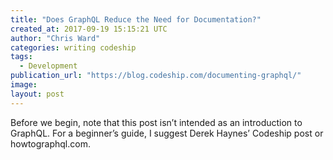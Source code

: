 ```yaml
---
title: "Does GraphQL Reduce the Need for Documentation?"
created_at: 2017-09-19 15:15:21 UTC
author: "Chris Ward"
categories: writing codeship
tags:
  - Development
publication_url: "https://blog.codeship.com/documenting-graphql/"
image:
layout: post
---
```

Before we begin, note that this post isn’t intended as an introduction to GraphQL. For a beginner’s guide, I suggest Derek Haynes’ Codeship post or howtographql.com.

